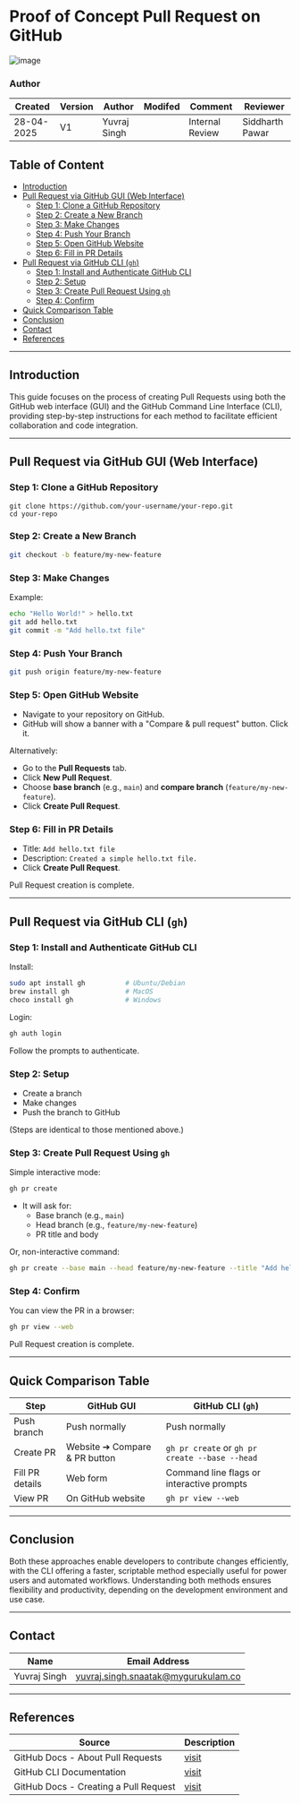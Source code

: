 # Proof of Concept Pull Request on GitHub
![image](https://github.com/user-attachments/assets/41fd50ae-607d-4273-85fa-d0b9bcd4228b)

### Author
| Created     | Version | Author        | Modifed | Comment           | Reviewer   |
|-------------|---------|---------------|-------|------------|------------------|
| 28-04-2025  | V1      | Yuvraj Singh |  | Internal Review   | Siddharth Pawar  |

## Table of Content

- [Introduction](#introduction)
- [Pull Request via GitHub GUI (Web Interface)](#pull-request-via-github-gui-web-interface)
  - [Step 1: Clone a GitHub Repository](#step-1-clone-a-github-repository)
  - [Step 2: Create a New Branch](#step-2-create-a-new-branch)
  - [Step 3: Make Changes](#step-3-make-changes)
  - [Step 4: Push Your Branch](#step-4-push-your-branch)
  - [Step 5: Open GitHub Website](#step-5-open-github-website)
  - [Step 6: Fill in PR Details](#step-6-fill-in-pr-details)
- [Pull Request via GitHub CLI (`gh`)](#pull-request-via-github-cli-gh)
  - [Step 1: Install and Authenticate GitHub CLI](#step-1-install-and-authenticate-github-cli)
  - [Step 2: Setup](#step-2-setup)
  - [Step 3: Create Pull Request Using `gh`](#step-3-create-pull-request-using-gh)
  - [Step 4: Confirm](#step-4-confirm)
- [Quick Comparison Table](#quick-comparison-table)
- [Conclusion](#conclusion)
- [Contact](#contact)
- [References](#references)

----
## Introduction

This guide focuses on the process of creating Pull Requests using both the GitHub web interface (GUI) and the GitHub Command Line Interface (CLI), providing step-by-step instructions for each method to facilitate efficient collaboration and code integration.

---

## Pull Request via GitHub GUI (Web Interface)

### Step 1: Clone a GitHub Repository

```
git clone https://github.com/your-username/your-repo.git
cd your-repo
```

### Step 2: Create a New Branch
```bash
git checkout -b feature/my-new-feature
```

### Step 3: Make Changes
Example:
```bash
echo "Hello World!" > hello.txt
git add hello.txt
git commit -m "Add hello.txt file"
```

### Step 4: Push Your Branch
```bash
git push origin feature/my-new-feature
```

### Step 5: Open GitHub Website
- Navigate to your repository on GitHub.
- GitHub will show a banner with a "Compare & pull request" button. Click it.

Alternatively:
- Go to the **Pull Requests** tab.
- Click **New Pull Request**.
- Choose **base branch** (e.g., `main`) and **compare branch** (`feature/my-new-feature`).
- Click **Create Pull Request**.

### Step 6: Fill in PR Details
- Title: `Add hello.txt file`
- Description: `Created a simple hello.txt file.`
- Click **Create Pull Request**.

Pull Request creation is complete.

---

## Pull Request via GitHub CLI (`gh`)

### Step 1: Install and Authenticate GitHub CLI
Install:
```bash
sudo apt install gh          # Ubuntu/Debian
brew install gh              # MacOS
choco install gh             # Windows
```

Login:
```bash
gh auth login
```
Follow the prompts to authenticate.

### Step 2: Setup
- Create a branch
- Make changes
- Push the branch to GitHub

(Steps are identical to those mentioned above.)

### Step 3: Create Pull Request Using `gh`
Simple interactive mode:
```bash
gh pr create
```
- It will ask for:
  - Base branch (e.g., `main`)
  - Head branch (e.g., `feature/my-new-feature`)
  - PR title and body

Or, non-interactive command:
```bash
gh pr create --base main --head feature/my-new-feature --title "Add hello.txt file" --body "Created a simple hello.txt file."
```

### Step 4: Confirm
You can view the PR in a browser:
```bash
gh pr view --web
```

Pull Request creation is complete.

---

## Quick Comparison Table

| Step                   | GitHub GUI                                  | GitHub CLI (`gh`)                               |
|-------------------------|--------------------------------------------|-------------------------------------------------|
| Push branch             | Push normally                              | Push normally                                  |
| Create PR               | Website ➔ Compare & PR button              | `gh pr create` or `gh pr create --base --head`  |
| Fill PR details         | Web form                                   | Command line flags or interactive prompts       |
| View PR                 | On GitHub website                         | `gh pr view --web`                              |

---

## Conclusion
Both these approaches enable developers to contribute changes efficiently, with the CLI offering a faster, scriptable method especially useful for power users and automated workflows.
Understanding both methods ensures flexibility and productivity, depending on the development environment and use case.

---

## Contact

| Name| Email Address      |
|-----|--------------------------|
| Yuvraj Singh | yuvraj.singh.snaatak@mygurukulam.co |

---

## References

| Source                                                                                     | Description                                |
| ------------------------------------------------------------------------------------------ | ------------------------------------------ |
| GitHub Docs - About Pull Requests | [visit](https://docs.github.com/en/pull-requests/collaborating-with-pull-requests/proposing-changes-to-your-work-with-pull-requests/about-pull-requests) |
| GitHub CLI Documentation | [visit](https://cli.github.com/manual/) | 
| GitHub Docs - Creating a Pull Request | [visit](https://docs.github.com/en/pull-requests/collaborating-with-pull-requests/proposing-changes-to-your-work-with-pull-requests/creating-a-pull-request) | 
